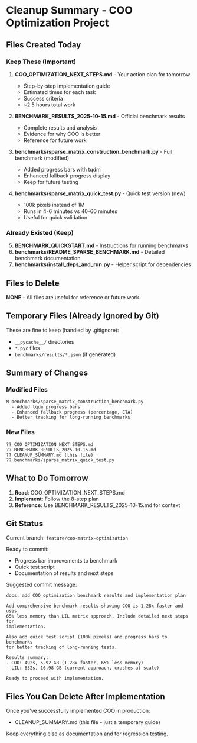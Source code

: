 # Cleanup Summary - COO Optimization Project

## Files Created Today

### Keep These (Important)

1. **COO_OPTIMIZATION_NEXT_STEPS.md** - Your action plan for tomorrow
   - Step-by-step implementation guide
   - Estimated times for each task
   - Success criteria
   - ~2.5 hours total work

2. **BENCHMARK_RESULTS_2025-10-15.md** - Official benchmark results
   - Complete results and analysis
   - Evidence for why COO is better
   - Reference for future work

3. **benchmarks/sparse_matrix_construction_benchmark.py** - Full benchmark (modified)
   - Added progress bars with tqdm
   - Enhanced fallback progress display
   - Keep for future testing

4. **benchmarks/sparse_matrix_quick_test.py** - Quick test version (new)
   - 100k pixels instead of 1M
   - Runs in 4-6 minutes vs 40-60 minutes
   - Useful for quick validation

### Already Existed (Keep)

5. **BENCHMARK_QUICKSTART.md** - Instructions for running benchmarks
6. **benchmarks/README_SPARSE_BENCHMARK.md** - Detailed benchmark documentation
7. **benchmarks/install_deps_and_run.py** - Helper script for dependencies

## Files to Delete

**NONE** - All files are useful for reference or future work.

## Temporary Files (Already Ignored by Git)

These are fine to keep (handled by .gitignore):
- `__pycache__/` directories
- `*.pyc` files
- `benchmarks/results/*.json` (if generated)

## Summary of Changes

### Modified Files
```
M benchmarks/sparse_matrix_construction_benchmark.py
  - Added tqdm progress bars
  - Enhanced fallback progress (percentage, ETA)
  - Better tracking for long-running benchmarks
```

### New Files
```
?? COO_OPTIMIZATION_NEXT_STEPS.md
?? BENCHMARK_RESULTS_2025-10-15.md
?? CLEANUP_SUMMARY.md (this file)
?? benchmarks/sparse_matrix_quick_test.py
```

## What to Do Tomorrow

1. **Read**: COO_OPTIMIZATION_NEXT_STEPS.md
2. **Implement**: Follow the 8-step plan
3. **Reference**: Use BENCHMARK_RESULTS_2025-10-15.md for context

## Git Status

Current branch: `feature/coo-matrix-optimization`

Ready to commit:
- Progress bar improvements to benchmark
- Quick test script
- Documentation of results and next steps

Suggested commit message:
```
docs: add COO optimization benchmark results and implementation plan

Add comprehensive benchmark results showing COO is 1.28x faster and uses
65% less memory than LIL matrix approach. Include detailed next steps for
implementation.

Also add quick test script (100k pixels) and progress bars to benchmarks
for better tracking of long-running tests.

Results summary:
- COO: 492s, 5.92 GB (1.28x faster, 65% less memory)
- LIL: 632s, 16.98 GB (current approach, crashes at scale)

Ready to proceed with implementation.
```

## Files You Can Delete After Implementation

Once you've successfully implemented COO in production:
- CLEANUP_SUMMARY.md (this file - just a temporary guide)

Keep everything else as documentation and for regression testing.
